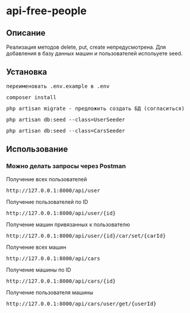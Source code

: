 # api-free-people

<h2> Описание </h2>
<p>
  Реализация методов delete, put, create непредусмотрена. Для добавления в базу данных машин и пользователей испольуете seed.
</p>
<h2>Установка</h2>

<pre>переименовать .env.example в .env</pre>
<pre>composer install</pre>
<pre>php artisan migrate - предложить создать БД (согласиться)</pre>
<pre>php artisan db:seed --class=UserSeeder</pre>
<pre>php artisan db:seed --class=CarsSeeder</pre>

<h2>Использование</h2>

### Можно делать запросы через Postman

<p>Получение всех пользователей</p>
<pre>http://127.0.0.1:8000/api/user</pre>

<p>Получение пользователей по ID</p>
<pre>http://127.0.0.1:8000/api/user/{id}</pre>

<p>Получение машин привязанных к пользователю</p>
<pre>http://127.0.0.1:8000/api/user/{id}/car/set/{carId}</pre>

<p>Получение всех машин</p>
<pre>http://127.0.0.1:8000/api/cars</pre>

<p>Получение машины по ID</p>
<pre>http://127.0.0.1:8000/api/cars/{id}</pre>

<p>Получение пользователя машины</p>
<pre>http://127.0.0.1:8000/api/cars/user/get/{userId}</pre>
